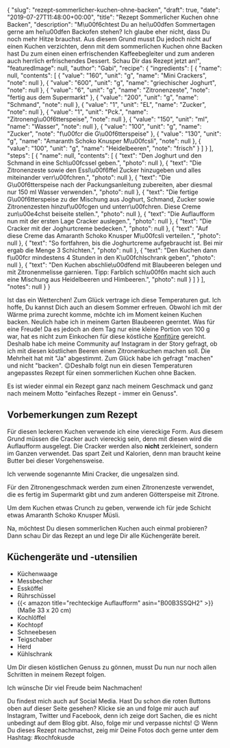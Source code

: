 {
    "slug": "rezept-sommerlicher-kuchen-ohne-backen",
    "draft": true,
    "date": "2019-07-27T11:48:00+00:00",
    "title": "Rezept Sommerlicher Kuchen ohne Backen",
    "description": "M\u00f6chtest Du an hei\u00dfen Sommertagen gerne am hei\u00dfen Backofen stehen?  Ich glaube eher nicht, dass Du noch mehr Hitze brauchst. Aus diesem Grund musst Du jedoch nicht auf einen Kuchen verzichten, denn mit dem sommerlichen Kuchen ohne Backen hast Du zum einen einen erfrischenden Kaffeebegleiter und zum anderen auch herrlich erfrischendes Dessert. Schau Dir das Rezept jetzt an!",
    "featuredImage": null,
    "author": "Gabi",
    "recipe": {
        "ingredients": [
            {
                "name": null,
                "contents": [
                    {
                        "value": "160",
                        "unit": "g",
                        "name": "Mini Crackers",
                        "note": null
                    },
                    {
                        "value": "600",
                        "unit": "g",
                        "name": "griechischer Joghurt",
                        "note": null
                    },
                    {
                        "value": "6",
                        "unit": "g",
                        "name": "Zitronenzeste",
                        "note": "fertig aus dem Supermarkt"
                    },
                    {
                        "value": "200",
                        "unit": "g",
                        "name": "Schmand",
                        "note": null
                    },
                    {
                        "value": "1",
                        "unit": "EL",
                        "name": "Zucker",
                        "note": null
                    },
                    {
                        "value": "1",
                        "unit": "Pck.",
                        "name": "Zitroneng\u00f6tterspeise",
                        "note": null
                    },
                    {
                        "value": "150",
                        "unit": "ml",
                        "name": "Wasser",
                        "note": null
                    },
                    {
                        "value": "100",
                        "unit": "g",
                        "name": "Zucker",
                        "note": "f\u00fcr die G\u00f6tterspeise"
                    },
                    {
                        "value": "130",
                        "unit": "g",
                        "name": "Amaranth Schoko Knusper M\u00fcsli",
                        "note": null
                    },
                    {
                        "value": "100",
                        "unit": "g",
                        "name": "Heidelbeeren",
                        "note": "frisch"
                    }
                ]
            }
        ],
        "steps": [
            {
                "name": null,
                "contents": [
                    {
                        "text": "Den Joghurt und den Schmand in eine Sch\u00fcssel geben.",
                        "photo": null
                    },
                    {
                        "text": "Die Zitronenzeste sowie den Essl\u00f6ffel Zucker hinzugeben und alles miteinander verr\u00fchren.",
                        "photo": null
                    },
                    {
                        "text": "Die G\u00f6tterspeise nach der Packungsanleitung zubereiten, aber diesmal nur 150 ml Wasser verwenden.",
                        "photo": null
                    },
                    {
                        "text": "Die fertige G\u00f6tterspeise zu der Mischung aus Joghurt, Schmand, Zucker sowie Zitronenzesten hinzuf\u00fcgen und unterr\u00fchren. Diese Creme zun\u00e4chst beiseite stellen.",
                        "photo": null
                    },
                    {
                        "text": "Die Auflaufform nun mit der ersten Lage Cracker auslegen.",
                        "photo": null
                    },
                    {
                        "text": "Die Cracker mit der Joghurtcreme bedecken.",
                        "photo": null
                    },
                    {
                        "text": "Auf diese Creme das Amaranth Schoko Knusper M\u00fcsli verteilen.",
                        "photo": null
                    },
                    {
                        "text": "So fortfahren, bis die Joghurtcreme aufgebraucht ist. Bei mir ergab die Menge 3 Schichten.",
                        "photo": null
                    },
                    {
                        "text": "Den Kuchen dann f\u00fcr mindestens 4 Stunden in den K\u00fchlschrank geben",
                        "photo": null
                    },
                    {
                        "text": "Den Kuchen abschlie\u00dfend mit Blaubeeren belegen und mit Zitronenmelisse garnieren. Tipp: Farblich sch\u00f6n macht sich auch eine Mischung aus Heidelbeeren und Himbeeren.",
                        "photo": null
                    }
                ]
            }
        ],
        "notes": null
    }
}

Ist das ein Wetterchen! Zum Glück vertrage ich diese Temperaturen gut. Ich hoffe, Du kannst Dich auch an diesem Sommer erfreuen. Obwohl ich mit der Wärme prima zurecht komme, möchte ich im Moment keinen Kuchen backen. Neulich habe ich in meinem Garten Blaubeeren geerntet. Was für eine Freude! Da es jedoch an dem Tag nur eine kleine Portion von 100 g war, hat es nicht zum Einkochen für diese köstliche [Konfitüre](https://kochfokus.de/artikel/erdbeer-heidelbeerkonfituere/ "Konfitüre") gereicht. Deshalb habe ich meine Community auf Instagram in der Story gefragt, ob ich mit diesen köstlichen Beeren einen Zitronenkuchen machen soll. Die Mehrheit hat mit "Ja" abgestimmt. Zum Glück habe ich gefragt "machen" und nicht "backen". 😉Deshalb folgt nun ein diesen Temperaturen angepasstes Rezept für einen sommerlichen Kuchen ohne Backen.

Es ist wieder einmal ein Rezept ganz nach meinem Geschmack und ganz nach meinem Motto "einfaches Rezept - immer ein Genuss".

## Vorbemerkungen zum Rezept

Für diesen leckeren Kuchen verwende ich eine viereckige Form. Aus diesem Grund müssen die Cracker auch viereckig sein, denn mit diesen wird die Auflaufform ausgelegt. Die Cracker werden also **nicht** zerkleinert, sondern im Ganzen verwendet. Das spart Zeit und Kalorien, denn man braucht keine Butter bei dieser Vorgehensweise.

Ich verwende sogenannte Mini Cracker, die ungesalzen sind.

Für den Zitronengeschmack werden zum einen Zitronenzeste verwendet, die es fertig im Supermarkt gibt und zum anderen Götterspeise mit Zitrone.

Um dem Kuchen etwas Crunch zu geben, verwende ich für jede Schicht etwas Amaranth Schoko Knusper Müsli.

Na, möchtest Du diesen sommerlichen Kuchen auch einmal probieren? Dann schau Dir das Rezept an und lege Dir alle Küchengeräte bereit.

## Küchengeräte und -utensilien

- Küchenwaage
- Messbecher
- Essköffel
- Rührschüssel
- {{< amazon title="rechteckige Auflaufform" asin="B00B3SSQH2" >}} (Maße 33 x 20 cm)
- Kochlöffel
- Kochtopf
- Schneebesen
- Teigschaber
- Herd
- Kühlschrank

Um Dir diesen köstlichen Genuss zu gönnen, musst Du nun nur noch allen Schritten in meinem Rezept folgen.

Ich wünsche Dir viel Freude beim Nachmachen!

Du findest mich auch auf Social Media. Hast Du schon die roten Buttons oben auf dieser Seite gesehen? Klicke sie an und folge mir auch auf Instagram, Twitter und Facebook, denn ich zeige dort Sachen, die es nicht unbedingt auf dem Blog gibt. Also, folge mir und verpasse nichts! 😉 Wenn Du dieses Rezept nachmachst, zeig mir Deine Fotos doch gerne unter dem Hashtag: #kochfokusde